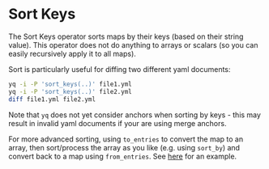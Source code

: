 # Sort Keys

The Sort Keys operator sorts maps by their keys (based on their string value). This operator does not do anything to arrays or scalars (so you can easily recursively apply it to all maps).

Sort is particularly useful for diffing two different yaml documents:

```bash
yq -i -P 'sort_keys(..)' file1.yml
yq -i -P 'sort_keys(..)' file2.yml
diff file1.yml file2.yml
```

Note that `yq` does not yet consider anchors when sorting by keys - this may result in invalid yaml documents if your are using merge anchors.

For more advanced sorting, using `to_entries` to convert the map to an array, then sort/process the array as you like (e.g. using `sort_by`) and convert back to a map using `from_entries`.
See [here](https://mikefarah.gitbook.io/yq/operators/entries#custom-sort-map-keys) for an example. 
